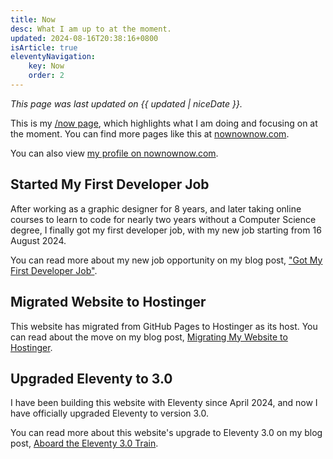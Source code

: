 ```yaml
---
title: Now
desc: What I am up to at the moment.
updated: 2024-08-16T20:38:16+0800
isArticle: true
eleventyNavigation:
    key: Now
    order: 2
---
```


*This page was last updated on <time datetime="{{ updated }}">{{ updated | niceDate }}</time>.*

This is my [/now page](https://nownownow.com/about), which highlights what I am doing and focusing on at the moment. You can find more pages like this at [nownownow.com](https://nownownow.com/).

You can also view [my profile on nownownow.com](https://nownownow.com/p/D9En).

## Started My First Developer Job

After working as a graphic designer for 8 years, and later taking online courses to learn to code for nearly two years without a Computer Science degree, I finally got my first developer job, with my new job starting from 16 August 2024.

You can read more about my new job opportunity on my blog post, ["Got My First Developer Job"](/blog/posts/2024-08-16-got-my-first-developer-job/).

## Migrated Website to Hostinger

This website has migrated from GitHub Pages to Hostinger as its host. You can read about the move on my blog post, [Migrating My Website to Hostinger](/blog/posts/2024-07-31-migrating-to-hostinger).

## Upgraded Eleventy to 3.0

I have been building this website with Eleventy since April 2024, and now I have officially upgraded Eleventy to version 3.0.

You can read more about this website's upgrade to Eleventy 3.0 on my blog post, [Aboard the Eleventy 3.0 Train](/blog/posts/2024-07-19-eleventy-3-0-upgrade).